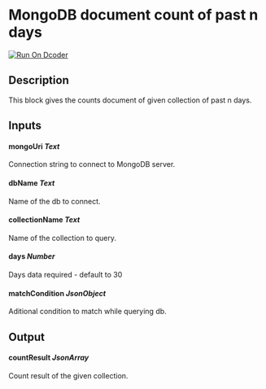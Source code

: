 # MongoDB document count of past n days
[![Run On Dcoder](https://static-content.dcoder.tech/dcoder-assets/run-on-dcoder.svg)](https://code.dcoder.tech/feed/block/6139032f477ff928c08934ee)

## Description
This block gives the counts document of given collection of past n days.

## Inputs
#### **mongoUri**  *Text*
Connection string to connect to MongoDB server.
#### **dbName**  *Text*
Name of the db to connect.
#### **collectionName**  *Text*
Name of the collection to query.
#### **days**  *Number*
Days data required - default to 30
#### **matchCondition**  *JsonObject*
Aditional condition to match while querying db.

## Output
#### **countResult**  *JsonArray*
Count result of the given collection.

